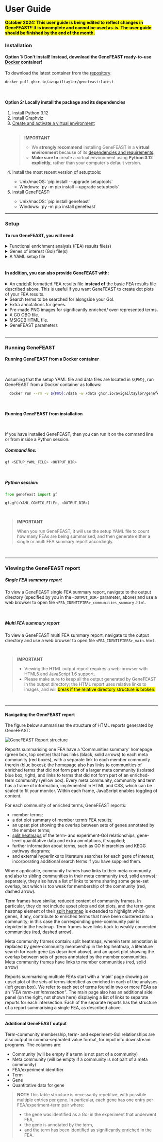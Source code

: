 # User Guide

<mark><b>October 2024: This user guide is being edited to reflect changes in GeneFEAST!! It is incomplete and cannot be used as-is. The user guide should be finished by the end of the month.</b></mark>

### Installation

#### Option 1: Don't install! Instead, download the GeneFEAST ready-to-use [Docker](https://docs.docker.com/get-docker/) container!

To download the latest container from the [repository](https://github.com/avigailtaylor/GeneFEAST/pkgs/container/genefeast):
```
docker pull ghcr.io/avigailtaylor/genefeast:latest
```

<br>

#### Option 2:  Locally install the package and its dependencies

<ol>
<li>Install Python 3.12</li>
<li>Install Graphviz</li>
<li><a href="https://packaging.python.org/en/latest/guides/installing-using-pip-and-virtual-environments/#creating-a-virtual-environment">Create and activate a virtual environment</a></li>
<br>
<blockquote>
<b>IMPORTANT</b>
<ul>
  <li>We <b>strongly recommend</b> installing GeneFEAST in a <b>virtual environment</b> because of its <a href="dependencies_and_requirements.md">dependencies and requirements</a>.</li>
  <li><b>Make sure to</b> create a virtual environment using <b>Python 3.12 explicitly</b>, rather than your computer's default version.</li>
</ul>
</blockquote>

<li>Install the most recent version of setuptools:</li>
<ul>
<li>Unix/macOS: `pip install --upgrade setuptools`</li>
<li>Windows: `py -m pip install --upgrade setuptools`</li>
</ul>
<li>Install GeneFEAST:</li>
<ul>
<li>Unix/macOS: `pip install genefeast`</li>
<li>Windows: `py -m pip install genefeast`</li>
</ul>
</ol>


<hr>


### Setup

#### To run GeneFEAST, you will need:

<details>
<summary>Functional enrichment analysis (FEA) results file(s)</summary>
<br>
<ul>
<li>FEA files contain the results of a FEA conducted on a list of genes of interest (GoI).</li>
<li>FEA files should be in CSV file format.</li>
<li>FEA files should have the following four columns, in this order:</li>
</ul>

<br>
<table>
  <tr><td><b>Type</b></td><td><b>ID</b></td><td><b>Description</b></td><td><b>GeneID</b></td></tr>
</table>
<br>
<blockquote>
  <ul>
    <li>Type: Term type/ originating database</li>
    <li>ID: Term ID in database</li>
    <li>Description: Term description</li>
    <li>GeneID: "/"-separated list of gene IDs corresponding to GoIs annotated by the term</li>
  </ul>
</blockquote>
<br>
<details>
   <summary>Example</summary>
  
<table>
  <tr><td><b>Type</b></td><td><b>ID</b></td><td><b>Description</b></td><td><b>GeneID</b></td></tr>
  <tr>
    <td>"GO"</td>
    <td>"GO:0071774"</td>
    <td>"response to fibroblast growth factor"</td>
    <td>"CCN2/THBS1/EGR3/FGF2/SPRY4/<br>NDST1/CCL2/IER2/FLRT3/PRKD2/<br>CXCL8/SPRY2/FRS2/FGFR1/SPRY1/<br>RUNX2/HYAL1/KDM5B/NOG/ZFP36L1/<br>COL1A1/CASR/FGFR3/FGF1/EXT1/<br>FGFBP1/GATA3/NR4A1"</td>
  </tr>
  <tr>
    <td>"GO"</td>
    <td>"GO:0002294"</td>
    <td>"CD4-positive alpha-beta T cell differentiation involved in immune response"</td>
    <td>"RARA/BCL6/SMAD7/SOCS3/PTGER4/<br>JUNB/ZC3H12A/FOXP1/ENTPD7/NFKBIZ/<br>NLRP3/RC3H1/RORC/RIPK2/ANXA1/<br>RELB/MYB/IL6/LGALS9/GATA3"</td>
  </tr>
  <tr>
    <td>"GO"</td>
    <td>"GO:2000514"</td>
    <td>"regulation of CD4-positive alpha-beta T cell activation"</td>
    <td>"RARA/BCL6/SMAD7/JUNB/RUNX1/<br>ZC3H12A/NFKBIZ/NLRP3/RC3H1/CD274/<br>CBLB/RIPK2/ANXA1/AGER/RUNX3/<br>SOCS1/VSIR/PRKCQ/LGALS9/GATA3"</td>
  </tr>
</table>

<br>
This table corresponds to this CSV format:

<pre>
<code>
Type,ID,Description,GeneID
    
"GO","GO:0071774","response to fibroblast growth factor","CCN2/THBS1/EGR3/FGF2/SPRY4/NDST1/CCL2/IER2/FLRT3/PRKD2/CXCL8/SPRY2/FRS2/FGFR1/SPRY1/RUNX2/HYAL1/KDM5B/NOG/ZFP36L1/COL1A1/CASR/FGFR3/FGF1/EXT1/FGFBP1/GATA3/NR4A1"
"GO","GO:0002294","CD4-positive alpha-beta T cell differentiation involved in immune response","RARA/BCL6/SMAD7/SOCS3/PTGER4/JUNB/ZC3H12A/FOXP1/ENTPD7/NFKBIZ/NLRP3/RC3H1/RORC/RIPK2/ANXA1/RELB/MYB/IL6/LGALS9/GATA3"
"GO","GO:2000514","regulation of CD4-positive alpha-beta T cell activation","RARA/BCL6/SMAD7/JUNB/RUNX1/ZC3H12A/NFKBIZ/NLRP3/RC3H1/CD274/CBLB/RIPK2/ANXA1/AGER/RUNX3/SOCS1/VSIR/PRKCQ/LGALS9/GATA3"
</code>
</pre>

</details>
<hr>
</details>

<details>
<summary>Genes of interest (GoI) file(s)</summary>
<br>
<ul>
<li>GoI files contain the list of GoI that were the input for the FEA being summarised.</li>
<li>GoI files should be in CSV file format.</li>
<li>GoI files should contain one GoI per line, each with its corresponding quantitative data as measured in the high-throughput 'omics experiment in which the GoI were identified.</li>
</ul>
<br>
<blockquote>
<b>IMPORTANT</b>
<ul>
  <li>GoI <b>must</b> be listed using <b>IDs that match those used in the FEA results file</b>.</li>
  <li>If you do not have quantitative data, you can just provide a dummy column with the same <i>numerical</i> value entered for each gene.</li>
</ul>
</blockquote>

<br>
  <details>
   <summary>Example</summary>
<br>
  <table>
      <tr><td><b>GeneID</b></td><td><b>log2FC</b></td></tr>
       <tr><td>PDGFB</td><td>2.845276684</td></tr>
       <tr><td>GTPBP4</td><td>1.396754262</td></tr>
       <tr><td>C12orf49</td><td>1.469143469</td></tr>
       <tr><td>SLC2A1</td><td>1.618759309</td></tr>
       <tr><td>CCN2</td><td>2.593769464</td></tr>
       <tr><td>CXCR4</td><td>2.528192609</td></tr>
       <tr><td>NCOA5</td><td>2.137989231</td></tr>
       <tr><td>CDKN1A</td><td>3.154969844</td></tr>
       <tr><td>RARA</td><td>1.444539048</td></tr>
  </table>
<br>
    
This table corresponds to this CSV format:

<pre>
<code>
GeneID,log2FC
PDGFB,2.845276684
GTPBP4,1.396754262
C12orf49,1.469143469
SLC2A1,1.618759309
CCN2,2.593769464
CXCR4,2.528192609
NCOA5,2.137989231
CDKN1A,3.154969844
RARA,1.444539048
</code>
</pre>

</details>
<hr>
</details>

<details>
   <summary>A YAML setup file</summary>
   <br>
   <p>You will use your setup file to tell GeneFEAST the id(s) of the FEA(s) to summarise, the location(s) of the FEA file(s), and the location(s) of the GoI file(s).</p>

To summarise a single FEA:

<pre><code>
FEAs:
    - id: "FEA_1"
      goi_file_path: "full/file/path/to/goi_file_for_FEA_1"
      fea_file_path: "full/file/path/to/FEA_1_results_file"
</code></pre>

<br>
To summarise multiple FEAs (e.g. three FEAs):

<pre><code>
FEAs:
    - id: "FEA_1"
      goi_file_path: "full/file/path/to/goi_file_for_FEA_1"
      fea_file_path: "full/file/path/to/FEA_1_results_file"

    - id: "FEA_2"
      goi_file_path: "full/file/path/to/goi_file_for_FEA_2"
      fea_file_path: "full/file/path/to/FEA_2_results_file"

    - id: "FEA_3"
      goi_file_path: "full/file/path/to/goi_file_for_FEA_3"
      fea_file_path: "full/file/path/to/FEA_3_results_file"
</code></pre>
  
   You can create a YAML setup file using <a href="https://avigailtaylor.github.io/GeneFEAST/setup_template.yml">this template</a>.
<hr>
</details>

<br>

#### In addition, you can also provide GeneFEAST with:
<details>
  <summary>An <a href="https://cran.r-project.org/web/packages/enrichR/vignettes/enrichR.html">enrichR</a> formatted FEA results file <b>instead of</b> the basic FEA results file described above. This is useful if you want GeneFEAST to create dot plots of your FEA results.</summary>
  <br>
  
<table>
  <tr>
    <td><b>Type</b></td><td><b>ID</b></td><td><b>Description</b></td>
    <td><b>GeneRatio</b></td><td><b>BgRatio</b></td><td><b>pvalue</b></td>
    <td><b>p.adjust</b></td><td><b>qvalue</b></td><td><b>GeneID</b></td><td><b>count</b></td>
  </tr>
</table>

<br>
<blockquote>
<b>IMPORTANT</b>
<ul>
  <li>Columns ID through to count are output by enrichR.</li>
  <li>However, <b>you will need to add the "Type" column</b> using, e.g., Excel or VIM.</li>
</ul>
</blockquote>


<br>

When using enrichR formatted FEA results, you will need to add the following line to your YAML setup file:

<pre><code>
ENRICHR: True
</code></pre>

<br>

You can then also add this line if you want GeneFEAST to output dot plots of your FEA results:

<pre><code>
DOTPLOTS: True
</code></pre>

<br>

<p>You can create a setup YAML file with these additional lines of code using <a href="https://avigailtaylor.github.io/GeneFEAST/setup_template_2.yml">this template</a>.</p>

<hr>
</details>


<details>
  <summary>Search terms to be searched for alongside your GoI.</summary>
  <br>

<p>As part of the report generation process, GeneFEAST conducts a literature search for each GoI via the National Center for Biotechnology Information's Gene and PubMed services (Sayers, et al., 2021).</p> 
<br>
<p>This literature search can incorporate additional search terms, which you can specify in your YAML setup file using the following code:</p>
<br>

<pre><code>
SEARCH_WORDS:
- search term 1
- search term 2
- etc.
</code></pre>

<br>
<p>You can create a setup YAML file with these additional lines of code using <a href="https://avigailtaylor.github.io/GeneFEAST/setup_template_3.yml">this template</a>.</p>

<hr>
</details>

<details>
  <summary>Extra annotations for genes.</summary>
  <br>

<p>Sometimes, you may wish to keep track of an <i>a priori</i> set of genes relevant to your study, for example those that are members of a particular biological signature, throughout the GeneFEAST report.</p>

<br>

<p>Each extra annotation will be displayed as an additional row at the top of the term-GoI heatmap panel in the <a href="https://avigailtaylor.github.io/GeneFEAST/split_heatmaps.md">split heatmap</a> created for each community of terms 
(similarly for each meta community of communities).</p>

<br>

<p>To do this, first make an extra annotation (EA) file. The EA file is a headerless CSV file, with one EA per row, and two columns:</p>

<ol>
<li>Extra annotation name.</li>
<li>"/"-separated list of gene IDs to be labelled with the EA.</li>
</ol>
<br>

Example EA file:

<pre><code>
RNA_DRG_IFN,STAT1/IFI16/SP110/MX1/IFIT5/PARP12/EIF2AK2/IFI44/PARP14/TRIM21/DDX60L/IFI127/ADAR/HERC6/IFI35/ISG20/LGALS9/UBE2L6/DHX58/STAT2/OAS3/ISG15/IRF7/IFI6/IFI44L/IFITM1/OAS1/D$
Proteome_DRG_IFN,IFIT2/IFIT1/IFIT3/OAS2/MX2/OASL/IFIH1/ISG15/MX1/SP110/IFI44/CMPK2/IFI44L/OAS1/DDX58/STAT1/IFIT5/DDX60/PARP12/IFI16/DDX60L/OAS3/EIF2AK2/ISG20/ADAR/IFI35/STAT2/LGAL$
</code></pre>

<br>
<p>Then, add this line of code to your setup YAML file:</p>

<pre><code>
EA_FILE: full/path/to/EA_file
</code></pre>

You can create a setup YAML file with these additional lines of code using <a href="https://avigailtaylor.github.io/GeneFEAST/setup_template_4.yml">this template</a>..

<hr>
</details>

<details>

  
<summary>Pre-made PNG images for significantly enriched/ over-represented terms.</summary>
<br>
<p>For example, if KEGG pathway images have been generated as part of the FEA, these images can be incorporated into the report.</p>

<br>
<p>For each FEA being summarised you have the option of providing a directory (folder) containing <b>at most one image</b> for each enriched term identified in that FEA.</p>

<br>

<p>In the setup YAML file, do this by specifying the path to the image directory for an FEA by adding the field "input_image_dir" to that FEA's record:</p>
<br>
<pre><code>
FEAs:
    - id: "FEA_1"
      goi_file_path: "full/file/path/to/goi_file_for_FEA_1"
      fea_file_path: "full/file/path/to/FEA_1_results_file"
      input_img_dir: "full/path/to/image_directory_for_FEA_1"
</code></pre>

<br>
<p>You can create a setup YAML file with this additional lines of code using <a href="https://avigailtaylor.github.io/GeneFEAST/setup_template_5.yml">this template</a></p>

<br>

<blockquote>
<b>IMPORTANT</b>
<ul>
  <li>GeneFEAST automatically generates a GO hierarchy for all terms with a Type string starting "GO" (or "go", "Go", and "gO"; case is ignored). So, if you provide a corresponding image for such a term, this will be ignored. The work around here, should you wish to provide alternative images for GO terms, is to change their Type field in the FEA file to be something other than a string starting with "GO" (or "go", "Go", and "gO").</li>
  <li>Similarly, for MSIGDB terms, GeneFEAST will always try to include an HTML tabular description of the term, and any provided image will be ignored. As for GO terms, the work around here is to change the Type field in the FEA file to be something other than a string starting with "MSIGDB" (or any other case variant).</li>
</ul>
</blockquote>

<hr>
</details>

<details>
<summary>A GO OBO file.</summary>
<br>
<p>GeneFEAST ships with a GO OBO file, but if you want to provide a more recent version of this yourself, you can do so in the setup YAML file by adding this line of code:</p>
<br>
<pre><code>
OBO_FILE: "full/path/to/GO_OBO_file"
</code></pre>

<hr>
</details>


<details>
<summary>MSIGDB HTML file.</summary>
<br>
<p>GeneFEAST ships with an MSIGDB HTML file containing an HTML tabular summary of each MSIGDB term, but if you want to provide a more recent version of this yourself, you can do so in the setup YAML file by adding this line of code:</p>
<br>
<pre><code>
MSIGDB_HTML: "full/path/to/MSIGDB_HTML_file"
</code></pre>

<hr>
</details>


<details>
<summary>GeneFEAST parameters</summary>

<br>

<p>GeneFEAST runs with preconfigured parameter settings for summarising and visualising FEA results from bulk RNASeq experiments. However, parameters can be over-written to potentially get better performance tailored to the user's FEA(s).</p>

<br>

<details>

<summary>The user can over-write these parameters by setting their values in the setup YAML file:</summary>

<pre><code>

# **************************************************************************************************************************
# *** Parameters for filtering terms prior to summarisation ***
# **************************************************************************************************************************

MIN_NUM_GENES: 5
# Number of genes of interest that a term must annotate in order to be included in the GeneFEAST report.

MAX_DCNT: 50
MIN_LEVEL: 3
# These parameters pertain to GO terms. 
# MAX_DCNT means maximum descendant count allowed for a GO term to be included in the GeneFEAST summary report.
# MIN_LEVEL means the minimum level in the GO hierarchy that GO term must have to be included in the GeneFEAST summary report.
# Please refer to article https://doi.org/10.1038/s41598-018-28948-z for further explanation of these terms.

# **************************************************************************************************************************
# *** Parameters affecting how terms and communities are clustered into communities and meta communities, respectively ***
# **************************************************************************************************************************

TT_OVERLAP_MEASURE: OC
# Overlap measure to use when calculating the gene set overlap between terms. Two values are recognised:
# OC (Overlap Coefficient)
# J (Jaccard Index)
# We recommend using OC here.

MIN_WEIGHT_TT_EDGE: 0.5
# Minimum gene set overlap between terms (as measured using TT_OVERLAP_MEASURE) required for two terms to be
# connected (i.e. to have an edge between them) in the term-term network that GeneFEAST constructs prior to finding
# communities of terms. (Please see GeneFEAST paper for further details).

SC_BC_OVERLAP_MEASURE: OC
# Overlap measure to use when calculating the gene set overlap between a term and a community of terms. Two values are recognised:
# OC (Overlap Coefficient)
# J (Jaccard Index)
# We recommend using OC here.

MIN_WEIGHT_SC_BC: 0.25
# Minimum gene set overlap required between a term and a community of terms for that term to be considered weakly connected
# to the community of terms (i.e. having some connectivtity to the community, but not enough to be considered part of that community).

BC_BC_OVERLAP_MEASURE: J
# Overlap measure to use when calculating the gene set overlap between two communities of terms. Two values are recognised:
# OC (Overlap Coefficient)
# J (Jaccard Index)

MIN_WEIGHT_BC_BC: 0.1
# Minimum gene set overlap required between two communities of terms for those two communities to be connected (i.e. to 
# have an edge between them) in the community-community network that GeneFEAST constructs prior to finding
# meta-communities of communities. (Please see GeneFEAST paper for further details).

MAX_CLUSTER_SIZE_THRESH: 15
MAX_META_COMMUNITY_SIZE_THRESH: 15
# In GeneFEAST, the size communities and meta communities is attenuated using an adaptive algorithm (see main paper for details).
# These two values are parameters for the adaptive algorithm, which will ensure that community and meta-community sizes do
# not exceed these thresholds.

COMBINE_TERM_TYPES: False
# If you are using GeneFEAST to summarize terms from multiple databases, such that the set of terms to be summarised contains more than one type,
# then you can choose either to only allow clustering of terms when terms are from the same database/ share their type (COMBINE_TERM_TYPES: False),
# or to allow the clustering of terms into communities comprised of terms from different databases (COMBINE_TERM_TYPES: True).


# **************************************************************************************************************************
# *** Parameters affecting display of heatmaps ***
# **************************************************************************************************************************

QUANT_DATA_TYPE: log2 FC
# This is the label for the colourmap legend in the split heatmaps

HEATMAP_WIDTH_MIN: 10
HEATMAP_HEIGHT_MIN: 5
# These parameters control the size of the split heatmaps. These may need adjusting depending on the size of your display.

HEATMAP_MIN: -4
HEATMAP_MAX: 4
# These parameters give the range of values expected for the provided quantitative data type, and will be used to set the scale
# for the colourmap used in the split heatmap. You should adjust these to match your data. In the case that you do not have 
# quantitative data for your genes of interest and have replaced this column with a singular, dummy, variable, you should set these
# values so that your dummy value is in the range.

</code></pre>

</details>
</details>

<br>
<hr>

### Running GeneFEAST

#### Running GeneFEAST from a Docker container

<br>

Assuming that the setup YAML file and data files are located in ```${PWD}```, run GeneFEAST from a Docker container as follows:
```bash
  docker run --rm -v ${PWD}:/data -w /data ghcr.io/avigailtaylor/genefeast gf <SETUP_YAML_FILE> <OUTPUT_DIR> 
```
<br>
    
#### Running GeneFEAST from installation

<br>

If you have installed GeneFEAST, then you can run it on the command line or from inside a Python session.

##### Command line:

```bash
gf <SETUP_YAML_FILE> <OUTPUT_DIR> 
```

<br>

##### Python session:

```python
from genefeast import gf

gf.gf(<YAML_CONFIG_FILE>, <OUTPUT_DIR>)
```

<br>
<blockquote>
<b>IMPORTANT</b>
<p>When you run GeneFEAST, it will use the setup YAML file to count how many FEAs are being summarised, and then generate either a single or multi FEA summary report accordingly.</p>
</blockquote>

<br>
<hr>

### Viewing the GeneFEAST report

##### Single FEA summary report
To view a GeneFEAST single FEA summary report, navigate to the output directory (specified by you in the `<OUTPUT_DIR>` parameter, above) and use a web browser to open 
file `<FEA_IDENTIFIER>_communities_summary.html`.

<br>

##### Multi FEA summary report

To view a GeneFEAST multi FEA summary report, navigate to the output directory and use a web browser to open file `<FEA_IDENTIFIERS>_main.html`.

<br>

<blockquote>
<b>IMPORTANT</b>
<ul>
<li>Viewing the HTML output report requires a web-browser with HTML5 and JavaScript 1.6 support.</li>
<li>Please make sure to keep all the output generated by GeneFEAST in the output directory; the HTML report uses relative links to images, and will <mark>break if the relative directory structure is broken.</mark></li>
</ul>
</blockquote>

<br>
<hr>


#### Navigating the GeneFEAST report

The figure below summarises the structure of HTML reports generated by GeneFEAST:

![GeneFEAST Report structure](https://avigailtaylor.github.io/GeneFEAST/report_structure.png)

Reports summarising one FEA have a 'Communities summary' homepage (green box, top centre) that has links (black, solid arrows) to each meta community (red boxes), with a separate link to each member community therein (blue boxes); the homepage also has links to communities of enriched terms that did not form part of a larger meta community (isolated blue box, right), and links to terms that did not form part of an enriched-term community (yellow box). Every meta community, community and term has a frame of information, implemented in HTML and CSS, which can be scaled to fit your monitor. Within each frame, JavaScript enables toggling of content. 

For each community of enriched terms, GeneFEAST reports: 

- member terms;
- a dot plot summary of member term’s FEA results; 
- an upset plot showing the overlap between sets of genes annotated by the member terms;
- [split heatmaps](split_heatmaps.md) of the term- and experiment-GoI relationships, gene-level quantitative data and extra annotations, if supplied; 
- further information about terms, such as GO hierarchies and KEGG pathway diagrams;
- and external hyperlinks to literature searches for each gene of interest, incorporating additional search terms if you have supplied them.

Where applicable, community frames have links to their meta community and also to sibling communities in their meta community (red, solid arrows); separately, they also have a list of links to terms sharing some gene-set overlap, but which is too weak for membership of the community (red, dashed arrow). 

Term frames have similar, reduced content of community frames. In particular, they do not include upset plots and dot plots, and the term-gene heatmap element of their [split heatmap](split_heatmaps.md) is extended to highlight which genes, if any, contribute to enriched terms that have been clustered into a community; in this case the corresponding gene-community pair is depicted in the heatmap. Term frames have links back to weakly connected communities (red, dashed arrow).

Meta community frames contain: split heatmaps, wherein term annotation is replaced by gene-community membership in the top heatmap, a literature search for each gene (as described above), and an upset plot showing the overlap between sets of genes annotated by the member communities. Meta community frames have links to member communities (red, solid arrow)

Reports summarising multiple FEAs start with a 'main' page showing an upset plot of the sets of terms identified as enriched in each of the analyses (left green box). We refer to each set of terms found in two or more FEAs as an *"FEA term-set intersection"*. The main page also has an additional side panel (on the right, not shown here) displaying a list of links to separate reports for each intersection. Each of the separate reports has the structure of a report summarising a single FEA, as described above.

***

#### Additional GeneFEAST output

Term-community membership, term- and experiment-GoI relationships are also output in comma-separated value format, for input into downstream programs. The columns are:

- Community (will be empty if a term is not part of a community)
- Meta community (will be empty if a community is not part of a meta community)
- FEA/experiment identifier
- Term
- Gene
- Quantitative data for gene

> **NOTE**
> This table structure is necessarily repetitive, with possible multiple entries per gene. In particular, each gene has one entry per FEA/experiment-term pair where:
> - the gene was identified as a GoI in the experiment that underwent FEA,
> - the gene is annotated by the term,
> - and the term has been identified as significantly enriched in the FEA.
